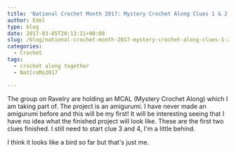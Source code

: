 ```yaml
---
title: 'National Crochet Month 2017: Mystery Crochet Along Clues 1 & 2'
author: Edel
type: blog
date: 2017-03-05T20:13:11+00:00
slug: /blog/national-crochet-month-2017-mystery-crochet-along-clues-1-2/
categories:
  - Crochet
tags:
  - crochet along together
  - NatCroMo2017

---
```

The group []() on Ravelry are holding an MCAL (Mystery Crochet Along) which I am taking part of. The project is an amigurumi. I have never made an amigurumi before and this will be my first! It will be interesting seeing that I have no idea what the finished project will look like. These are the first two clues finished. I still need to start clue 3 and 4, I'm a little behind.

I think it looks like a bird so far but that's just me.